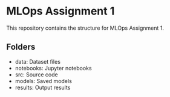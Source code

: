 # MLOps Assignment 1

This repository contains the structure for MLOps Assignment 1.

## Folders
- data: Dataset files
- notebooks: Jupyter notebooks
- src: Source code
- models: Saved models
- results: Output results
